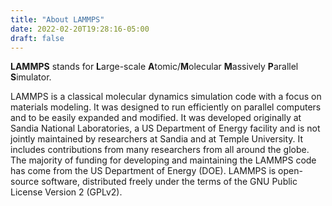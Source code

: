 ```yaml
---
title: "About LAMMPS"
date: 2022-02-20T19:28:16-05:00
draft: false
---
```


**LAMMPS** stands for
**L**arge-scale **A**tomic/**M**olecular **M**assively **P**arallel **S**imulator.

LAMMPS is a classical molecular dynamics simulation code with a focus on
materials modeling.  It was designed to run efficiently on parallel
computers and to be easily expanded and modified.  It was developed
originally at Sandia National Laboratories, a US Department of Energy
facility and is not jointly maintained by researchers at Sandia and at
Temple University.  It includes contributions from many researchers from
all around the globe.  The majority of funding for developing and
maintaining the LAMMPS code has come from the US Department of Energy
(DOE).  LAMMPS is open-source software, distributed freely under the
terms of the GNU Public License Version 2 (GPLv2).

